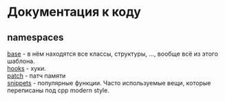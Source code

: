 # Документация к коду

## namespaces
[base](./nmsp/BASE.md) - в нём находятся все классы, структуры, ..., вообще всё из этого шаблона.</br>
[hooks](./nmsp/HOOKS.md) - хуки.</br>
[patch](./nmsp/PATCH.md) - патч памяти</br>
[snippets](./nmsp/SNIPPETS.md) - популярные функции. Часто используемые вещи, которые переписаны под cpp modern style.</br>

